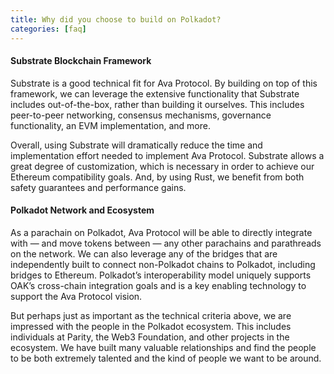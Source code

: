```yaml
---
title: Why did you choose to build on Polkadot?
categories: [faq]
---
```


#### Substrate Blockchain Framework
Substrate is a good technical fit for Ava Protocol. By building on top of this framework, we can leverage the extensive functionality that Substrate includes out-of-the-box, rather than building it ourselves. This includes peer-to-peer networking, consensus mechanisms, governance functionality, an EVM implementation, and more.

Overall, using Substrate will dramatically reduce the time and implementation effort needed to implement Ava Protocol. Substrate allows a great degree of customization, which is necessary in order to achieve our Ethereum compatibility goals. And, by using Rust, we benefit from both safety guarantees and performance gains.

#### Polkadot Network and Ecosystem

As a parachain on Polkadot, Ava Protocol will be able to directly integrate with — and move tokens between — any other parachains and parathreads on the network. We can also leverage any of the bridges that are independently built to connect non-Polkadot chains to Polkadot, including bridges to Ethereum. Polkadot’s interoperability model uniquely supports OAK’s cross-chain integration goals and is a key enabling technology to support the Ava Protocol vision.

But perhaps just as important as the technical criteria above, we are impressed with the people in the Polkadot ecosystem. This includes individuals at Parity, the Web3 Foundation, and other projects in the ecosystem. We have built many valuable relationships and find the people to be both extremely talented and the kind of people we want to be around.
